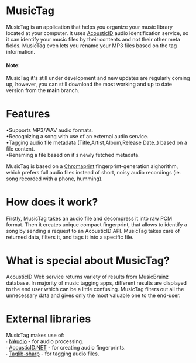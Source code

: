 # MusicTag
MusicTag is an application that helps you organize your music library located at your computer. It uses [AcousticID](https://acoustid.org) audio identification service, so it can identify your music files by their contents and not their other meta fields. MusicTag even lets you rename your MP3 files based on the tag information.
#### Note:
MusicTag it's still under development and new updates are regularly coming up, however, you can still download the most working and up to date version from the **main** branch.

# Features
•Supports MP3/WAV audio formats.<br/>
•Recognizing a song with use of an external audio service.<br/>
•Tagging audio file metadata (Title,Artist,Album,Release Date..) based on a file content.<br/>
•Renaming a file based on it's newly fetched metadata.<br/>

MusicTag is based on a [Chromaprint](https://github.com/acoustid/chromaprint) fingerprint-generation alghorithm, which prefers full audio files instead of short, noisy audio recordings (ie. song recorded with a phone, humming).

# How does it work?
Firstly, MusicTag takes an audio file and decompress it into raw PCM format. Then it creates unique compact fingerprint, that allows to identify a song by sending a request to an AcousticID API. MusicTag takes care of returned data, filters it, and tags it into a specific file.

# What is special about MusicTag?
AcousticID Web service returns variety of results from MusicBrainz database. In majority of music tagging apps, different results are displayed to the end user which can be a little confusing. MusicTag filters out all the unnecessary data and gives only the most valuable one to the end-user.

# External libraries
MusicTag makes use of:<br/>
∙ [NAudio](https://github.com/naudio/NAudio) - for audio processing.<br/>
∙ [AcousticID.NET](https://github.com/wo80/AcoustID.NET) - for creating audio fingerprints.<br/>
∙ [Taglib-sharp](https://github.com/mono/taglib-sharp) - for tagging audio files.<br/>
